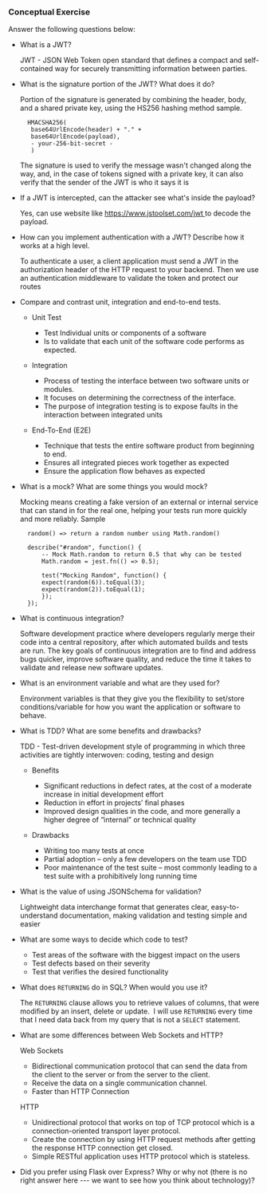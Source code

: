 ### Conceptual Exercise

Answer the following questions below:

- What is a JWT?

	 JWT - JSON Web Token open standard that defines a compact and self-contained way for securely transmitting information between parties.

- What is the signature portion of the JWT?  What does it do?

	Portion of the signature is generated by combining the header, body, and a shared private key, using the HS256 hashing method sample.

		HMACSHA256(
 		 base64UrlEncode(header) + "." +
  	 	 base64UrlEncode(payload),
		 - your-256-bit-secret -
		 )

	The signature is used to verify the message wasn't changed along the way, and, in the case of tokens signed with a private key, it can also verify that the sender of the JWT is who it says it is

- If a JWT is intercepted, can the attacker see what's inside the payload?

	Yes, can use website like [https://www.jstoolset.com/jwt ](url)to decode the payload.

- How can you implement authentication with a JWT?  Describe how it works at a high level.

	To authenticate a user, a client application must send a JWT in the authorization header of the HTTP request to your backend. Then we use an authentication middleware to validate the token and protect our routes 

- Compare and contrast unit, integration and end-to-end tests.

	- Unit Test
	
		- Test Individual units or components of a software 
		- Is to validate that each unit of the software code performs as expected.

	- Integration
	
		- Process of testing the interface between two software units or modules.
		- It focuses on determining the correctness of the interface.
		- The purpose of integration testing is to expose faults in the interaction between integrated units

	- End-To-End (E2E)

		- Technique that tests the entire software product from beginning to end.
		- Ensures all integrated pieces work together as expected
		- Ensure the application flow behaves as expected

- What is a mock? What are some things you would mock?
	
	Mocking means creating a fake version of an external or internal service that can stand in for the real one, helping your tests run more quickly and more reliably. Sample

		random() => return a random number using Math.random()

		describe("#random", function() {
			-- Mock Math.random to return 0.5 that why can be tested 
 			Math.random = jest.fn(() => 0.5);

			test("Mocking Random", function() {
    		expect(random(6)).toEqual(3);
			expect(random(2)).toEqual(1);
  			});
		});
	

- What is continuous integration?

	Software development practice where developers regularly merge their code into a central repository, after which automated builds and tests are run. The key goals of continuous integration are to find and address bugs quicker, improve software quality, and reduce the time it takes to validate and release new software updates.

- What is an environment variable and what are they used for?

	Environment variables is that they give you the flexibility to set/store conditions/variable for how you want the application or software to behave.

- What is TDD? What are some benefits and drawbacks?

	TDD - Test-driven development style of programming in which three activities are tightly interwoven: coding, testing and design

	- Benefits
		
		- Significant reductions in defect rates, at the cost of a moderate increase in initial development effort
		- Reduction in effort in projects’ final phases
		- Improved design qualities in the code, and more generally a higher degree of “internal” or technical quality

	- Drawbacks
		
		- Writing too many tests at once
		- Partial adoption – only a few developers on the team use TDD
		- Poor maintenance of the test suite – most commonly leading to a test suite with a prohibitively long running time


- What is the value of using JSONSchema for validation?

	Lightweight data interchange format that generates clear, easy-to-understand documentation, making validation and testing simple and easier

- What are some ways to decide which code to test?

	- Test areas of the software with the biggest impact on the users
	- Test defects based on their severity
	- Test that verifies the desired functionality  

- What does `RETURNING` do in SQL? When would you use it?

	The `RETURNING` clause allows you to retrieve values of columns, that were modified by an insert, delete or update.  I will use `RETURNING` every time that I need data back from my query that is not a `SELECT` statement.

- What are some differences between Web Sockets and HTTP?

	 Web Sockets
		
	- Bidirectional communication protocol that can send the data from the client to the server or from the server to the client.
	- Receive the data on a single communication channel.
	- Faster than HTTP Connection

	HTTP

	-  Unidirectional protocol that works on top of TCP protocol which is a connection-oriented transport layer protocol.
	- Create the connection by using HTTP request methods after getting the response HTTP connection get closed.
	- Simple RESTful application uses HTTP protocol which is stateless.


- Did you prefer using Flask over Express? Why or why not (there is no right
  answer here --- we want to see how you think about technology)?
